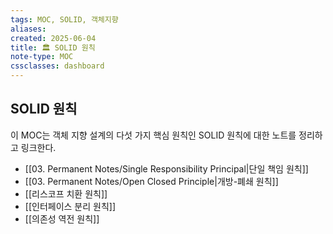 ```yaml
---
tags: MOC, SOLID, 객체지향
aliases:
created: 2025-06-04
title: 🏛️ SOLID 원칙
note-type: MOC
cssclasses: dashboard
---
```


## SOLID 원칙

이 MOC는 객체 지향 설계의 다섯 가지 핵심 원칙인 SOLID 원칙에 대한 노트를 정리하고 링크한다.

- [[03. Permanent Notes/Single Responsibility Principal|단일 책임 원칙]]
- [[03. Permanent Notes/Open Closed Principle|개방-폐쇄 원칙]]
- [[리스코프 치환 원칙]]
- [[인터페이스 분리 원칙]]
- [[의존성 역전 원칙]] 